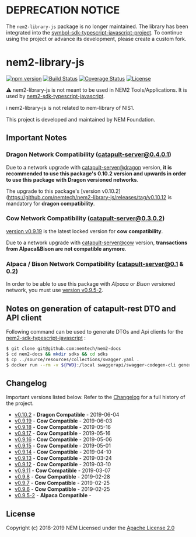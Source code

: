 # DEPRECATION NOTICE

The ``nem2-library-js`` package is no longer maintained. 
The library has been integrated into the [symbol-sdk-typescript-javascript-project](https://github.com/nemtech/symbol-sdk-typescript-javascript).
To continue using the project or advance its development, please create a custom fork.

# nem2-library-js

[![npm version](https://badge.fury.io/js/nem2-library.svg)](https://badge.fury.io/js/nem2-library)
[![Build Status](https://api.travis-ci.org/nemtech/nem2-library-js.svg?branch=master)](https://travis-ci.org/nemtech/nem2-library-js)
[![Coverage Status](https://coveralls.io/repos/github/nemtech/nem2-library-js/badge.svg?branch=travis-ci)](https://coveralls.io/github/nemtech/nem2-library-js?branch=travis-ci)
[![License](https://img.shields.io/badge/License-Apache%202.0-blue.svg)](https://opensource.org/licenses/Apache-2.0)

:warning:️ nem2-library-js is not meant to be used in NEM2 Tools/Applications. 
It is used by [nem2-sdk-typescript-javascript](https://github.com/nemtech/nem2-sdk-typescript-javascript).

:information_source: nem2-library-js is not related to nem-library of NIS1.

This project is developed and maintained by NEM Foundation. 

## Important Notes

### Dragon Network Compatibility (catapult-server@0.4.0.1)

Due to a network upgrade with [catapult-server@dragon](https://github.com/nemtech/catapult-server/releases/tag/v0.4.0.1) version, **it is recommended to use this package's 0.10.2 version and upwards in order to use this package with Dragon versioned networks**.

The upgrade to this package's [version v0.10.2](https://github.com/nemtech/nem2-library-js/releases/tag/v0.10.12 is mandatory for **dragon compatibility**.

### Cow Network Compatibility (catapult-server@0.3.0.2)

[version v0.9.19](https://github.com/nemtech/nem2-library-js/releases/tag/v0.9.19) is the latest locked version for **cow compatibility**.

Due to a network upgrade with [catapult-server@cow](https://github.com/nemtech/catapult-server/releases/tag/v0.3.0.2) version, **transactions from Alpaca&Bison are not compatible anymore**.

### Alpaca / Bison Network Compatibility (catapult-server@0.1 & 0.2)

In order to be able to use this package with _Alpaca_ or _Bison_ versioned network, you must use [version v0.9.5-2](https://github.com/nemtech/nem2-library-js/releases/tag/v0.9.5-2).

## Notes on generation of catapult-rest DTO and API client

Following command can be used to generate DTOs and Api clients for the [nem2-sdk-typescript-javascript](https://github.com/nemtech/nem2-sdk-typescript-javascript) :

```bash
$ git clone git@github.com:nemtech/nem2-docs
$ cd nem2-docs && mkdir sdks && cd sdks
$ cp ../source/resources/collections/swagger.yaml .
$ docker run --rm -v ${PWD}:/local swaggerapi/swagger-codegen-cli generate -i /local/swagger.yaml -l javascript -t /local/es6_promise --additional-properties usePromises=true -o /local/nem2-js-sdk && rm -R nem2-js-sdk/test
```

## Changelog

Important versions listed below. Refer to the [Changelog](CHANGELOG.md) for a full history of the project.

- [v0.10.2](CHANGELOG.md#v0102) - **Dragon Compatible** - 2019-06-04
- [v0.9.19](CHANGELOG.md#v0919) - **Cow Compatible** - 2019-06-03
- [v0.9.18](CHANGELOG.md#v0918) - **Cow Compatible** - 2019-05-16
- [v0.9.17](CHANGELOG.md#v0917) - **Cow Compatible** - 2019-05-16
- [v0.9.16](CHANGELOG.md#v0916) - **Cow Compatible** - 2019-05-06
- [v0.9.15](CHANGELOG.md#v0915) - **Cow Compatible** - 2019-05-01
- [v0.9.14](CHANGELOG.md#v0914) - **Cow Compatible** - 2019-04-10
- [v0.9.13](CHANGELOG.md#v0913) - **Cow Compatible** - 2019-03-24
- [v0.9.12](CHANGELOG.md#v0912) - **Cow Compatible** - 2019-03-10
- [v0.9.11](CHANGELOG.md#v0911) - **Cow Compatible** - 2019-03-07
- [v0.9.8](CHANGELOG.md#v098) - **Cow Compatible** - 2019-02-28
- [v0.9.7](CHANGELOG.md#v097) - **Cow Compatible** - 2019-02-25
- [v0.9.6](CHANGELOG.md#v096) - **Cow Compatible** - 2019-02-25
- [v0.9.5-2](CHANGELOG.md#v0952) - **Alpaca Compatible** -

## License

Copyright (c) 2018-2019 NEM
Licensed under the [Apache License 2.0](LICENSE)
